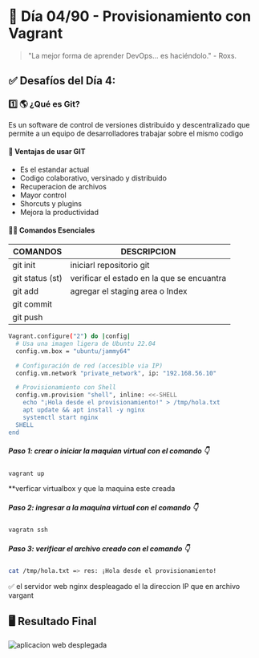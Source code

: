 # 📅 Día 04/90 - Provisionamiento con Vagrant

> "La mejor forma de aprender DevOps... es haciéndolo." - Roxs.

## ✅ Desafíos del Día 4:

### 1️⃣ 🌎 ¿Qué es Git?

Es un software de control de versiones distribuido y descentralizado que permite a un equipo de desarrolladores trabajar sobre el mismo codigo

#### 🎯 Ventajas de usar GIT

- Es el estandar actual
- Codigo colaborativo, versinado y distribuido
- Recuperacion de archivos
- Mayor control
- Shorcuts y plugins
- Mejora la productividad

#### 🧑‍💻 Comandos Esenciales

| **COMANDOS**    | **DESCRIPCION**                            |
| --------------- | ------------------------------------------ |
| git init        | iniciarl repositorio git                   |
| git status (st) | verificar el estado en la que se encuantra |
| git add         | agregar el staging area o Index            |
| git commit      |                                            |
| git push        |                                            |

```bash
Vagrant.configure("2") do |config|
  # Usa una imagen ligera de Ubuntu 22.04
  config.vm.box = "ubuntu/jammy64"

  # Configuración de red (accesible via IP)
  config.vm.network "private_network", ip: "192.168.56.10"

  # Provisionamiento con Shell
  config.vm.provision "shell", inline: <<-SHELL
    echo "¡Hola desde el provisionamiento!" > /tmp/hola.txt
    apt update && apt install -y nginx
    systemctl start nginx
  SHELL
end
```

##### **Paso 1:** crear o iniciar la maquian virtual con el comando 👇

```bash
vagrant up
```

\*\*verficar virtualbox y que la maquina este creada

##### **Paso 2:** ingresar a la maquina virtual con el comando 👇

```bash
vagratn ssh
```

##### **Paso 3:** verificar el archivo creado con el comando 👇

```bash
cat /tmp/hola.txt => res: ¡Hola desde el provisionamiento!
```

✅ el servidor web nginx despleagado el la direccion IP que en archivo vargant

## 🖥️ Resultado Final

![aplicacion web desplegada](img/Screenshot%20from%202025-06-18%2023-52-53.png)
